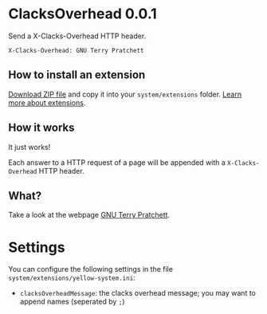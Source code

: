 # ClacksOverhead 0.0.1

Send a X-Clacks-Overhead HTTP header.

```
X-Clacks-Overhead: GNU Terry Pratchett
```

## How to install an extension

[Download ZIP file](https://github.com/upputter/yellow-clacksoverhead/archive/refs/heads/main.zip) and copy it into your `system/extensions` folder. [Learn more about extensions](https://github.com/annaesvensson/yellow-update).

## How it works

It just works!

Each answer to a HTTP request of a page will be appended with a `X-Clacks-Overhead` HTTP header.

## What?

Take a look at the webpage [GNU Terry Pratchett](http://www.gnuterrypratchett.com).

# Settings
You can configure the following settings in the file `system/extensions/yellow-system.ini`:

  * `clacksOverheadMessage`: the clacks overhead message; you may want to append names (seperated by `;`)